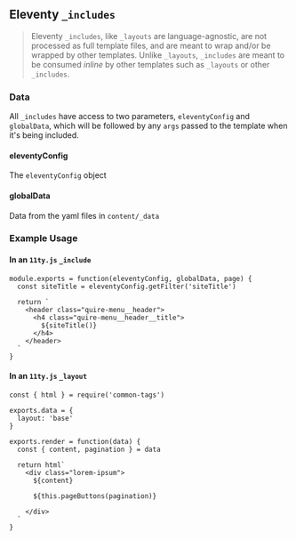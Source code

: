 ## Eleventy `_includes`

> Eleventy `_includes`, like `_layouts` are language-agnostic, are not processed as full template files, and are meant to wrap and/or be wrapped by other templates. Unlike `_layouts`, `_includes` are meant to be consumed _inline_ by other templates such as `_layouts` or other `_includes`.

### Data
All `_includes` have access to two parameters, `eleventyConfig` and `globalData`, which will be followed by any `args` passed to the template when it's being included.

#### eleventyConfig
The `eleventyConfig` object

#### globalData
Data from the yaml files in `content/_data`

### Example Usage

#### In an `11ty.js` `_include`
```
module.exports = function(eleventyConfig, globalData, page) {
  const siteTitle = eleventyConfig.getFilter('siteTitle')

  return `
    <header class="quire-menu__header">
      <h4 class="quire-menu__header__title">
        ${siteTitle()}
      </h4>
    </header>
  `
}
```

#### In an `11ty.js` `_layout`
```
const { html } = require('common-tags')

exports.data = {
  layout: 'base'
}

exports.render = function(data) {
  const { content, pagination } = data

  return html`
    <div class="lorem-ipsum">
      ${content}

      ${this.pageButtons(pagination)}

    </div>
  `
}
```
